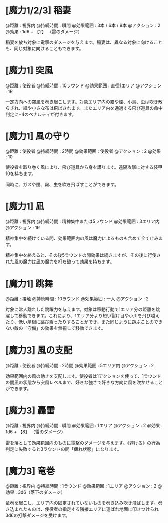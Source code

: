 # [魔力1/2/3] 稲妻

@距離 : 視界内	@持続時間 : 瞬間	@効果範囲 : 3本 / 6本 / 9本	@アクション : 2	@効果 : 1d6 + 【2】 （雷のダメージ）

稲妻を放ち対象に電撃のダメージを与えます。稲妻は、異なる対象に向けることも、同じ対象に向けることもできます。

# [魔力1] 突風

@距離 : 使役者	@持続時間 : 10ラウンド	@効果範囲 : 直径1エリア	@アクション : 1R

一定方向への突風を巻き起こします。対象エリア内の霧や煙、小鳥、虫は吹き散らされ、紙や小さな布は飛ばされます。またエリア内を通過する飛び道具の命中判定に−4のペナルティが付きます。

# [魔力1] 風の守り

@距離 : 使役者	@持続時間 : 2時間	@効果範囲 : 使役者	@アクション : 2	@効果 : 10

使役者を取り巻く風により、飛び道具から身を護ります。遠隔攻撃に対する装甲10を持ちます。

同時に、ガスや煙、霧、虫を吹き飛ばすことができます。

# [魔力1] 凪

@距離 : 視界内	@持続時間 : 精神集中または5ラウンド	@効果範囲 : 3エリア内	@アクション : 1R

精神集中を続けている間、効果範囲内の風は魔力によるものも含めて全て止みます。

精神集中を終えると、その後5ラウンドの間効果は続きますが、その後に行使された風の魔力は凪の魔力を打ち破って効果を持ちます。

# [魔力1] 跳舞

@距離 : 接触	@持続時間 : 10ラウンド	@効果範囲 : 一人	@アクション : 2

対象に常人離れした跳躍力を与えます。対象は移動行動で1エリア分の距離を跳躍して移動できます。これにより、1エリア分より短い裂け目や小川を飛び越えたり、低い屋根に跳び乗ったりすることができ、また同じように跳ぶことのできない敵の「守備」の効果を無視して移動できます。

# [魔力3] 風の支配

@距離 : 使役者	@持続時間 : 2時間	@効果範囲 : 5エリア内	@アクション : 2

効果範囲内の風の動きを支配します。使役者は1アクションを使って、1ラウンドの間凪の状態から突風レベルまで、好きな強さで好きな方向に風を吹かせることができます。

# [魔力3] 轟雷

@距離 : 視界内	@持続時間 : 瞬間	@効果範囲 : 1エリア	@アクション : 2	@効果 : 1d6 + 【8】 （雷のダメージ）

雷を落として効果範囲内のものに電撃のダメージを与えます。《避ける》の行為判定に失敗すると3ラウンドの間「痺れ状態」になります。

# [魔力3] 竜巻

@距離 : 視界内	@持続時間 : 1ラウンド	@効果範囲 : 1エリア	@アクション : 2	@効果 : 3d6（落下のダメージ）

竜巻を起こし、エリア内の固定されていないものを巻き込み吹き飛ばします。巻き込まれたものは、使役者の指定する隣接エリアに運ばれ地面に叩きつけられ3d6の打撃ダメージを受けます。
